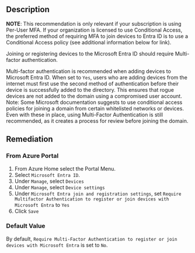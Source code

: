## Description

**NOTE**: This recommendation is only relevant if your subscription is using Per-User MFA. If your organization is licensed to use Conditional Access, the preferred method of requiring MFA to join devices to Entra ID is to use a Conditional Access policy (see additional information below for link).

Joining or registering devices to the Microsoft Entra ID should require Multi-factor authentication.

Multi-factor authentication is recommended when adding devices to Microsoft Entra ID. When set to `Yes`, users who are adding devices from the internet must first use the second method of authentication before their device is successfully added to the directory. This ensures that rogue devices are not added to the domain using a compromised user account. Note: Some Microsoft documentation suggests to use conditional access policies for joining a domain from certain whitelisted networks or devices. Even with these in place, using Multi-Factor Authentication is still recommended, as it creates a process for review before joining the domain.

## Remediation

### From Azure Portal

1. From Azure Home select the Portal Menu.
2. Select `Microsoft Entra ID`.
3. Under `Manage`, select `Devices`
4. Under `Manage`, select `Device settings`
5.  Under `Microsoft Entra join and registration settings`, set `Require Multifactor Authentication to register or join devices with Microsoft Entra` to `Yes`
6. Click `Save`

### Default Value

By default, `Require Multi-Factor Authentication to register or join devices with Microsoft Entra` is set to `No`.
